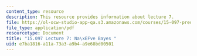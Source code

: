 ```yaml
---
content_type: resource
description: This resource provides information about lecture 7.
file: https://ol-ocw-studio-app-qa.s3.amazonaws.com/courses/15-097-prediction-machine-learning-and-statistics-spring-2012/e7ba1816a11a73a3a9b4a9e68bd00501_MIT15_097S12_lec07.pdf
file_type: application/pdf
resourcetype: Document
title: "15.097 Lecture 7: Na\xEFve Bayes "
uid: e7ba1816-a11a-73a3-a9b4-a9e68bd00501
---
```

